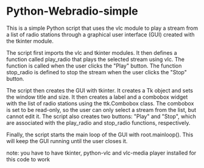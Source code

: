 # Python-Webradio-simple

This is a simple Python script that uses the vlc module to play a stream from a list of radio stations through a graphical user interface (GUI) created with the tkinter module.

The script first imports the vlc and tkinter modules. It then defines a function called play_radio that plays the selected stream using vlc. The function is called when the user clicks the "Play" button. The function stop_radio is defined to stop the stream when the user clicks the "Stop" button.

The script then creates the GUI with tkinter. It creates a Tk object and sets the window title and size. It then creates a label and a combobox widget with the list of radio stations using the ttk.Combobox class. The combobox is set to be read-only, so the user can only select a stream from the list, but cannot edit it. The script also creates two buttons: "Play" and "Stop", which are associated with the play_radio and stop_radio functions, respectively.

Finally, the script starts the main loop of the GUI with root.mainloop(). This will keep the GUI running until the user closes it.

note: you have to have tkinter, python-vlc and vlc-media player installed for this code to work

